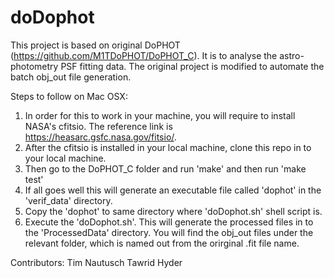 # doDophot
This project is based on original DoPHOT (https://github.com/M1TDoPHOT/DoPHOT_C).
It is to analyse the astro-photometry PSF fitting data. The original project is modified to automate the batch obj_out file generation.

Steps to follow on Mac OSX:
1. In order for this to work in your machine, you will require to install NASA's cfitsio. The reference link is https://heasarc.gsfc.nasa.gov/fitsio/. 
2. After the cfitsio is installed in your local machine, clone this repo in to your local machine.
3. Then go to the DoPHOT_C folder and run 'make' and then run 'make test'
4. If all goes well this will generate an executable file called 'dophot' in the 'verif_data' directory. 
5. Copy the 'dophot' to same directory where 'doDophot.sh' shell script is.
6. Execute the 'doDophot.sh'. This will generate the processed files in to the 'ProcessedData' directory. You will find the obj_out files under the relevant folder, which is named out from the orirginal .fit file name.

Contributors:
Tim Nautusch
Tawrid Hyder 


